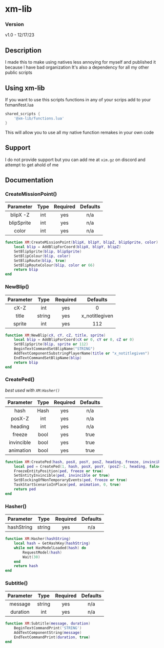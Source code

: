 # xm-lib

### Version

v1.0 - 12/17/23

## Description
I made this to make using natives less annoying for myself and published it because I have bad organization
It's also a dependency for all my other public scripts 

## Using xm-lib

If you want to use this scripts functions in any of your scrips add to your fxmanifest.lua

```lua
shared_scripts {
    '@xm-lib/functions.lua'
}
```

This will allow you to use all my native function remakes in your own code

## Support
I do not provide support but you can add me at `xim.gz` on discord and attempt to get ahold of me

## Documentation

### CreateMissionPoint()

| Parameter | Type | Required | Defaults |
|:---------:|:----:|:--------:|:--------:|
|blipX -Z   |int   | yes      |n/a       |
|blipSprite |int   | yes      |n/a       |
|color      |int   | yes      |n/a       |

```lua
function XM:CreateMissionPoint(blipX, blipY, blipZ, blipSprite, color)
    local blip = AddBlipForCoord(blipX, blipY, blipZ)
    SetBlipSprite(blip, blipSprite)
    SetBlipColour(blip, color)
    SetBlipRoute(blip, true)
    SetBlipRouteColour(blip, color or 66)
    return blip
end
```

### NewBlip()

| Parameter | Type | Required |   Defaults   |
|:---------:|:----:|:--------:|:------------:|
|cX-Z       |int   | yes      |0             |
|title      |string| yes      |x_notitlegiven|
|sprite     |int   | yes      |112           |

```lua
function XM:NewBlip(cX, cY, cZ, title, sprite)
    local blip = AddBlipForCoord(cX or 0, cY or 0, cZ or 0)
    SetBlipSprite(blip, sprite or 112)
    BeginTextCommandSetBlipName("STRING")
    AddTextComponentSubstringPlayerName(title or "x_notitlegiven")
    EndTextCommandSetBlipName(blip)
    return blip
end
```

### CreatePed()

*best used with `XM:Hasher()`*

| Parameter | Type | Required |   Defaults   |
|:---------:|:----:|:--------:|:------------:|
|hash       |Hash  | yes      |n/a           |
|posX-Z     |int   | yes      |n/a           |
|heading    |int   | yes      |n/a           |
|freeze     |bool  | yes      |true          |
|invincible |bool  | yes      |true          |
|animation  |bool  | yes      |true          |

```lua
function XM:CreatePed(hash, posX, posY, posZ, heading, freeze, invincible, animation)
    local ped = CreatePed(1, hash, posX, posY, (posZ)-1, heading, false, true)
    FreezeEntityPosition(ped, freeze or true)
    SetEntityInvincible(ped, invincible or true)
    SetBlockingOfNonTemporaryEvents(ped, freeze or true)
    TaskStartScenarioInPlace(ped, animation, 0, true)
    return ped
end
```

### Hasher()

| Parameter | Type | Required |   Defaults   |
|:---------:|:----:|:--------:|:------------:|
|hashString |string| yes      |n/a           |


```lua
function XM:Hasher(hashString)
    local hash = GetHashKey(hashString)
    while not HasModelLoaded(hash) do
        RequestModel(hash)
        Wait(30)
    end
    return hash
end
```

### Subtitle()

| Parameter | Type | Required |   Defaults   |
|:---------:|:----:|:--------:|:------------:|
|message    |string| yes      |n/a           |
|duration   |int   | yes      |n/a           |

```lua
function XM:Subtitle(message, duration)
    BeginTextCommandPrint('STRING')
    AddTextComponentString(message)
    EndTextCommandPrint(duration, true)
end
```
